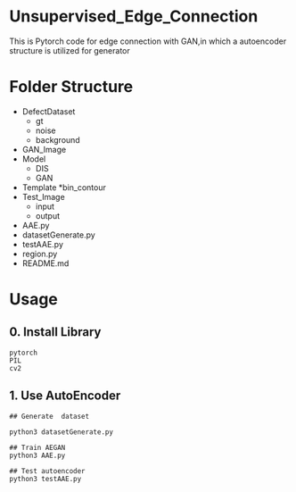 # Unsupervised_Edge_Connection

This is Pytorch code for edge connection with GAN,in which a autoencoder structure is utilized for generator

# Folder Structure

* DefectDataset
    * gt
    * noise
    * background
* GAN_Image  
* Model
    * DIS
    * GAN
* Template
    *bin_contour
* Test_Image
    * input
    * output
* AAE.py
* datasetGenerate.py
* testAAE.py
* region.py
* README.md

# Usage

## 0. Install Library

`pytorch` <br>
`PIL` <br>
`cv2` <br>

## 1. Use AutoEncoder


```
## Generate  dataset

python3 datasetGenerate.py

## Train AEGAN
python3 AAE.py

## Test autoencoder
python3 testAAE.py
```
